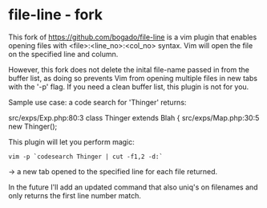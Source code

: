 file-line - fork
=========
This fork of https://github.com/bogado/file-line is a vim plugin that enables opening files with \<file\>:\<line_no\>:\<col_no\> syntax. Vim will open the file on the specified line and column.

However, this fork does not delete the inital file-name passed in from the buffer list, as doing so prevents Vim from opening multiple files in new tabs with the '-p' flag.  If you need a clean buffer list, this plugin is not for you.

Sample use case: a code search for 'Thinger' returns:

src/exps/Exp.php:80:3 class Thinger extends Blah {
src/exps/Map.php:30:5 new Thinger();

This plugin will let you perform magic:

```
vim -p `codesearch Thinger | cut -f1,2 -d:`
```
-> a new tab opened to the specified line for each file returned.

In the future I'll add an updated command that also uniq's on filenames and only returns the first line number match.
